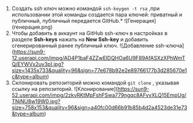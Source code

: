 1. Создать ssh ключ можно командой	`ssh-keygen -t rsa`	,при использовании этой команды создается пара ключей: приватный и публичный, публичный передается GitHub.*
!⁠[Генерация]​(генерация.png)
2. Чтобы добавить в аккаунт на GitHub ssh-ключ в настройках в разделе **Ssh-keys** нажать на **New Ssh-key** и добавить сгенерированный ранее публичный ключ.
!⁠[Добавление ssh-ключа]​(https://sun9-12.userapi.com/impg/AD4P1baF4ZZwEIDQHOa6U9F89AfASXzXPhWmTQ/EYWVx2uy3pI.jpg?size=1435x733&quality=96&sign=77e678b92e2e89766177b3d285670e1c&type=album)
3. Склонировать репозиторий можно командой	`git clone`	, указывая ссылку на репозиторий.
!⁠[Клонирование]​(https://sun9-52.userapi.com/impg/2zkvRKtMpFshFSwa779ngqc8AFvvXLQ15EmpUg/TNjNU8w19W0.jpg?size=758x153&quality=96&sign=a40fc00d66b91b85b4d2a4523de31e73&type=album)